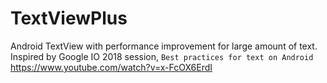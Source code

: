 # TextViewPlus
Android TextView with performance improvement for large amount of text.
Inspired by Google IO 2018 session, `Best practices for text on Android`
https://www.youtube.com/watch?v=x-FcOX6ErdI
